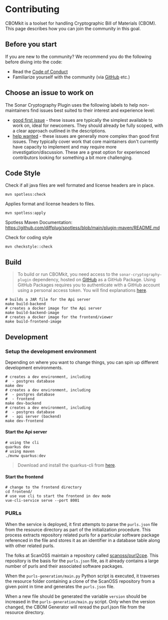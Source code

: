# Contributing

CBOMkit is a toolset for handling Cryptographic Bill of Materials (CBOM).
This page describes how you can join the community in this goal.

## Before you start

If you are new to the community? We recommend you do the following before diving into the code:

* Read the [Code of Conduct](https://github.com/IBM/cbomkit/blob/main/CODE_OF_CONDUCT.md)
* Familiarize yourself with the community (via [GitHub](https://github.com/IBM/cbomkit/discussions) etc.)

## Choose an issue to work on
The Sonar Cryptography Plugin uses the following labels to help non-maintainers find issues best suited to their interest and experience level:

* [good first issue](https://github.com/IBM/cbomkit/issues?q=is%3Aissue+is%3Aopen+label%3A%22good+first+issue%22) - these issues are typically the simplest available to work on, ideal for newcomers. They should already be fully scoped, with a clear approach outlined in the descriptions.
* [help wanted](https://github.com/IBM/cbomkit/issues?q=is%3Aopen+is%3Aissue+label%3A%22help+wanted%22) - these issues are generally more complex than good first issues. They typically cover work that core maintainers don't currently have capacity to implement and may require more investigation/discussion. These are a great option for experienced contributors looking for something a bit more challenging.

## Code Style

Check if all java files are well formated and license headers are in place.
```shell
mvn spotless:check
```
Applies format and license headers to files.
```shell
mvn spotless:apply
```
Spotless Maven Documentation: https://github.com/diffplug/spotless/blob/main/plugin-maven/README.md

Check for coding style
```shell
mvn checkstyle::check
```

## Build

> To build or run CBOMkit, you need access to the `sonar-cryptography-plugin` dependency, 
> hosted on [GitHub](https://github.com/IBM/sonar-cryptography) as a GitHub Package.
> Using GitHub Packages requires you to authenticate with a GitHub account using a personal 
> access token. You will find explanations [here](https://docs.github.com/en/packages/working-with-a-github-packages-registry/working-with-the-apache-maven-registry#authenticating-to-github-packages).

```shell
# builds a JAR file for the Api server
make build-backend 
# creates a docker image for the Api server
make build-backend-image
# creates a docker image for the frontend/viewer
make build-frontend-image
```

## Development

### Setup the development environment

Depending on where you want to change things, you can spin up different development environments.
```shell
# creates a dev environment, including
#  - postgres database
make dev 
# creates a dev environment, including
#  - postgres database
#  - frontend
make dev-backend 
# creates a dev environment, including
#  - postgres database
#  - api server (backend)
make dev-frontend 
```

#### Start the Api server

```shell
# using the cli 
quarkus dev
# using maven
./mvnw quarkus:dev
```

> Download and install the quarkus-cli from [here](https://quarkus.io/guides/cli-tooling).

#### Start the frontend

```shell
# change to the frontend directory 
cd frontend/
# use vue cli to start the frontend in dev mode
vue-cli-service serve --port 8001
```

### PURLs

When the service is deployed, it first attempts to parse the `purls.json`
file from the resource directory as part of the initialization procedure.
This process extracts repository related purls for a particular software
package referenced in the file and stores it as an identifier in a database
table along with other related purls.

The folks at ScanOSS maintain a repository called [scanoss/purl2cpe](https://github.com/scanoss/purl2cpe).
This repository is the basis for the `purls.json` file,
as it already contains a large number of purls and their associated software packages.

When the `purls-generation/main.py` Python script is executed,
it traverses the resource folder containing a clone of the ScanOSS repository
from a given point in time and generates the `purls.json` file.

When a new file should be generated the variable `version` should be increased in
the `purls-generation/main.py` script. Only when the version changed, the CBOM Generator
will reread the purl.json file from the resource directory.